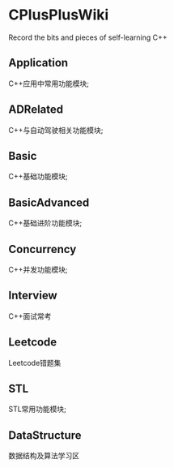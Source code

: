 # CPlusPlusWiki
Record the bits and pieces of self-learning C++ 

## Application 
C++应用中常用功能模块; 

## ADRelated 
C++与自动驾驶相关功能模块; 

## Basic 
C++基础功能模块; 

## BasicAdvanced 
C++基础进阶功能模块;  

## Concurrency 
C++并发功能模块; 

## Interview 
C++面试常考 

## Leetcode 
Leetcode错题集 

## STL 
STL常用功能模块;

## DataStructure 
数据结构及算法学习区 
